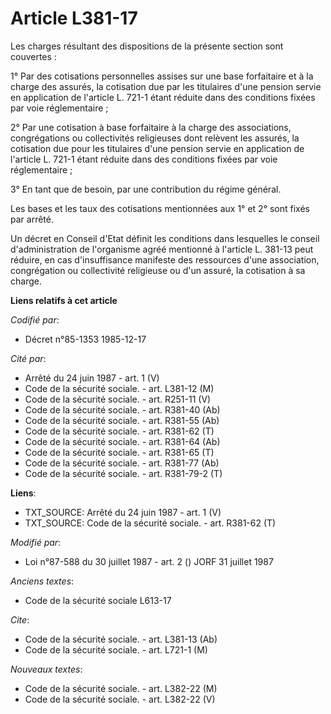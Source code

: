 # Article L381-17

Les charges résultant des dispositions de la présente section sont couvertes :

1° Par des cotisations personnelles assises sur une base forfaitaire et à la charge des assurés, la cotisation due par les
titulaires d'une pension servie en application de l'article L. 721-1 étant réduite dans des conditions fixées par voie
réglementaire ;

2° Par une cotisation à base forfaitaire à la charge des associations, congrégations ou collectivités religieuses dont
relèvent les assurés, la cotisation due pour les titulaires d'une pension servie en application de l'article L. 721-1 étant
réduite dans des conditions fixées par voie réglementaire ;

3° En tant que de besoin, par une contribution du régime général.

Les bases et les taux des cotisations mentionnées aux 1° et 2° sont fixés par arrêté.

Un décret en Conseil d'Etat définit les conditions dans lesquelles le conseil d'administration de l'organisme agréé mentionné
à l'article L. 381-13 peut réduire, en cas d'insuffisance manifeste des ressources d'une association, congrégation ou
collectivité religieuse ou d'un assuré, la cotisation à sa charge.

**Liens relatifs à cet article**

_Codifié par_:

  - Décret n°85-1353 1985-12-17

_Cité par_:

  - Arrêté du 24 juin 1987 - art. 1 (V)
  - Code de la sécurité sociale. - art. L381-12 (M)
  - Code de la sécurité sociale. - art. R251-11 (V)
  - Code de la sécurité sociale. - art. R381-40 (Ab)
  - Code de la sécurité sociale. - art. R381-55 (Ab)
  - Code de la sécurité sociale. - art. R381-62 (T)
  - Code de la sécurité sociale. - art. R381-64 (Ab)
  - Code de la sécurité sociale. - art. R381-65 (T)
  - Code de la sécurité sociale. - art. R381-77 (Ab)
  - Code de la sécurité sociale. - art. R381-79-2 (T)

**Liens**:

  - TXT_SOURCE: Arrêté du 24 juin 1987 - art. 1 (V)
  - TXT_SOURCE: Code de la sécurité sociale. - art. R381-62 (T)

_Modifié par_:

  - Loi n°87-588 du 30 juillet 1987 - art. 2 () JORF 31 juillet 1987

_Anciens textes_:

  - Code de la sécurité sociale L613-17

_Cite_:

  - Code de la sécurité sociale. - art. L381-13 (Ab)
  - Code de la sécurité sociale. - art. L721-1 (M)

_Nouveaux textes_:

  - Code de la sécurité sociale. - art. L382-22 (M)
  - Code de la sécurité sociale. - art. L382-22 (V)
